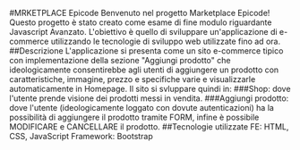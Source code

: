 #MRKETPLACE Epicode
Benvenuto nel progetto Marketplace Epicode! Questo progetto è stato creato come esame di fine modulo riguardante Javascript Avanzato. L'obiettivo è quello di sviluppare un'applicazione di e-commerce utilizzando le tecnologie di sviluppo web utilizzate fino ad ora.
##Descrizione
L'applicazione si presenta come un sito e-commerce tipico con implementazione della sezione "Aggiungi prodotto" che ideologicamente consentirebbe agli utenti di aggiungere un prodotto con caratteristiche, immagine, prezzo e specifiche varie e visualizzarle automaticamente in Homepage. 
Il sito si svluppare quindi in:
###Shop: dove l'utente prende visione dei prodotti messi in vendita.
###Aggiungi prodotto: dove l'utente (ideologicamente loggato con dovute autenticazioni) ha la possibilità di aggiungere il prodotto tramite FORM, infine è possibile MODIFICARE e CANCELLARE il prodotto.
##Tecnologie utilizzate
FE: HTML, CSS, JavaScript
Framework: Bootstrap
